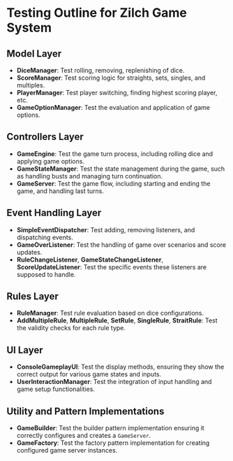 # Testing Outline for Zilch Game System

## Model Layer
- **DiceManager**: Test rolling, removing, replenishing of dice.
- **ScoreManager**: Test scoring logic for straights, sets, singles, and multiples.
- **PlayerManager**: Test player switching, finding highest scoring player, etc.
- **GameOptionManager**: Test the evaluation and application of game options.

## Controllers Layer
- **GameEngine**: Test the game turn process, including rolling dice and applying game options.
- **GameStateManager**: Test the state management during the game, such as handling busts and managing turn continuation.
- **GameServer**: Test the game flow, including starting and ending the game, and handling last turns.

## Event Handling Layer
- **SimpleEventDispatcher**: Test adding, removing listeners, and dispatching events.
- **GameOverListener**: Test the handling of game over scenarios and score updates.
- **RuleChangeListener**, **GameStateChangeListener**, **ScoreUpdateListener**: Test the specific events these listeners are supposed to handle.

## Rules Layer
- **RuleManager**: Test rule evaluation based on dice configurations.
- **AddMultipleRule**, **MultipleRule**, **SetRule**, **SingleRule**, **StraitRule**: Test the validity checks for each rule type.

## UI Layer
- **ConsoleGameplayUI**: Test the display methods, ensuring they show the correct output for various game states and inputs.
- **UserInteractionManager**: Test the integration of input handling and game setup functionalities.

## Utility and Pattern Implementations
- **GameBuilder**: Test the builder pattern implementation ensuring it correctly configures and creates a `GameServer`.
- **GameFactory**: Test the factory pattern implementation for creating configured game server instances.
